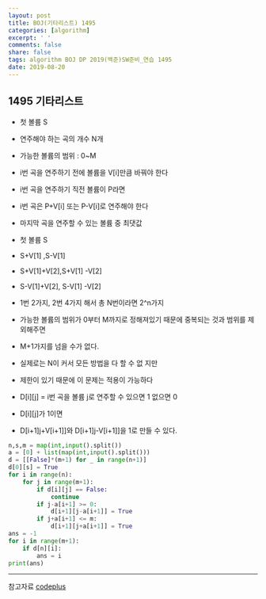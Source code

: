 ```yaml
---
layout: post
title: BOJ(기타리스트) 1495
categories: [algorithm]
excerpt: ' '
comments: false
share: false
tags: algorithm BOJ DP 2019(백준)SW준비_연습 1495
date: 2019-08-20
---
```


## 1495 기타리스트

- 첫 볼륨 S
- 연주해야 하는 곡의 개수 N개
- 가능한 볼륨의 범위 : 0~M
- i번 곡을 연주하기 전에 볼륨을 V[i]만큼 바꿔야 한다
- i번 곡을 연주하기 직전 볼륨이 P라면
- i번 곡은 P+V[i] 또는 P-V[i]로 연주해야 한다
- 마지막 곡을 연주할 수 있는 볼륨 중 최댓값

- 첫 볼륨 S
- S+V[1] ,S-V[1]
- S+V[1]+V[2],S+V[1] -V[2]
- S-V[1]+V[2], S-V[1] -V[2]
- 1번 2가지, 2번 4가지 해서 총 N번이라면 2^n가지

- 가능한 볼륨의 범위가 0부터 M까지로 정해져있기 때문에 중복되는 것과 범위를 제외해주면
- M+1가지를 넘을 수가 없다.
- 실제로는 N이 커서 모든 방법을 다 할 수 없 지만
- 제한이 있기 때문에 이 문제는 적용이 가능하다

- D[i][j] = i번 곡을 볼륨 j로 연주할 수 있으면 1 없으면 0

- D[i][j]가 1이면
- D[i+1]j+V[i+1]]와 D[i+1]j-V[i+1]]을 1로 만들 수 있다.

```python
n,s,m = map(int,input().split())
a = [0] + list(map(int,input().split()))
d = [[False]*(m+1) for _ in range(n+1)]
d[0][s] = True
for i in range(n):
    for j in range(m+1):
        if d[i][j] == False:
            continue
        if j-a[i+1] >= 0:
            d[i+1][j-a[i+1]] = True
        if j+a[i+1] <= m:
            d[i+1][j+a[i+1]] = True
ans = -1
for i in range(m+1):
    if d[n][i]:
        ans = i
print(ans)
```

---

참고자료
[codeplus](https://code.plus/course/33)
